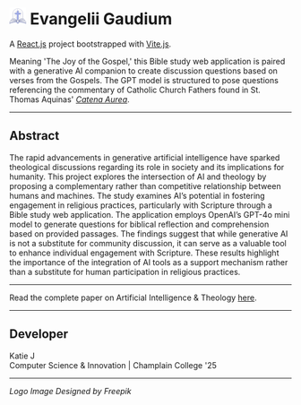 # <img src="https://github.com/katiepo456/bible-study-app/blob/main/src/bible_app_logo.png" alt="Bible App Logo" width="30"/>  Evangelii Gaudium

A [React.js](https://react.dev/) project bootstrapped with [Vite.js](https://vitejs.dev/).

Meaning 'The Joy of the Gospel,' this Bible study web application is paired with a generative AI companion to create discussion questions based on verses from the Gospels. The GPT model is structured to pose questions referencing the commentary of Catholic Church Fathers found in St. Thomas Aquinas' [*Catena Aurea*](https://books.google.com/books/about/Catena_Aurea.html?id=jo2UszqxPt4C&printsec=frontcover&source=kp_read_button&hl=en&newbks=1&newbks_redir=1).

---

## Abstract

The rapid advancements in generative artificial intelligence have sparked theological discussions regarding its role in society and its implications for humanity. This project explores the intersection of AI and theology by proposing a complementary rather than competitive relationship between humans and machines. The study examines AI’s potential in fostering engagement in religious practices, particularly with Scripture through a Bible study web application. The application employs OpenAI’s GPT-4o mini model to generate questions for biblical reflection and comprehension based on provided passages. The findings suggest that while generative AI is not a substitute for community discussion, it can serve as a valuable tool to enhance individual engagement with Scripture. These results highlight the importance of the integration of AI tools as a support mechanism rather than a substitute for human participation in religious practices.

---

Read the complete paper on Artificial Intelligence & Theology [here](https://docs.google.com/document/d/1IwEfDFy6h8oQX3ANJAtvnm6LW-gFoxEySKVN_H3oYyU/edit?usp=sharing).

---

## Developer

Katie J<br/>
Computer Science & Innovation | Champlain College '25

---

*Logo Image Designed by Freepik*
